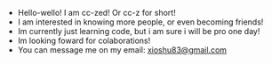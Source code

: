 - Hello-wello! I am cc-zed! Or cc-z for short!
- I am interested in knowing more people, or even becoming friends!
- Im currently just learning code, but i am sure i will be pro one day!
- Im looking foward for colaborations!
- You can message me on my email: xioshu83@gmail.com

<!---
Cc-zed/Cc-zed is a ✨ special ✨ repository because its `README.md` (this file) appears on your GitHub profile.
You can click the Preview link to take a look at your changes.
--->
